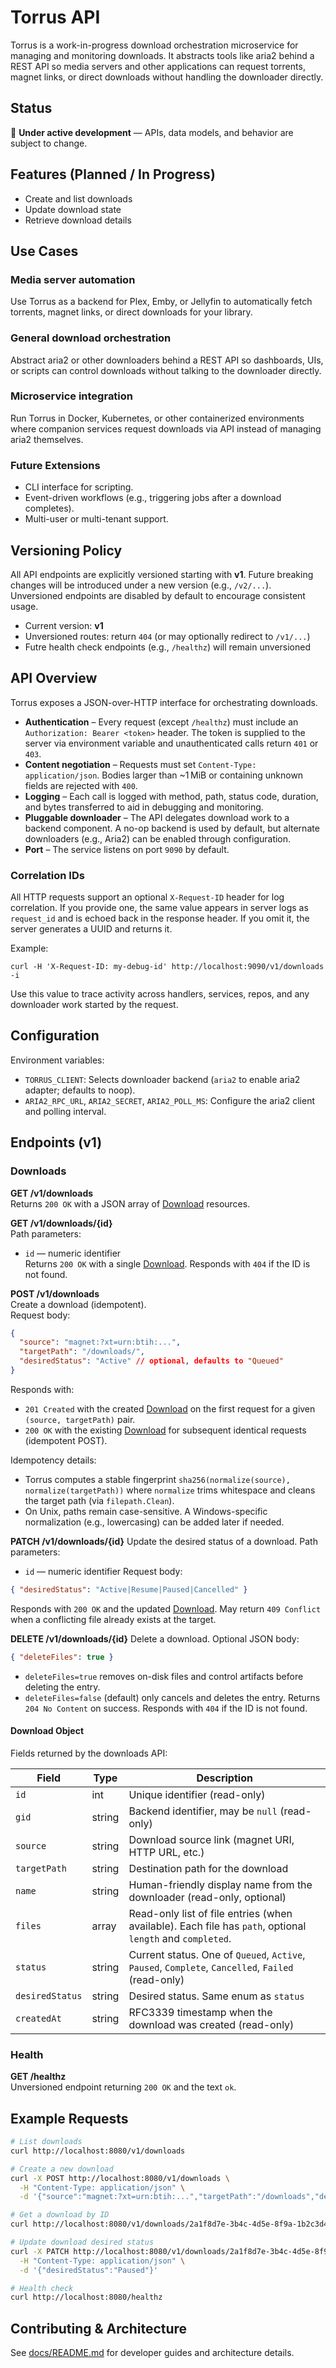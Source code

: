 # Torrus API

Torrus is a work-in-progress download orchestration microservice for managing and monitoring downloads. It abstracts tools like aria2 behind a REST API so media servers and other applications can request torrents, magnet links, or direct downloads without handling the downloader directly.

## Status
🚧 **Under active development** — APIs, data models, and behavior are subject to change.

## Features (Planned / In Progress)
- Create and list downloads
- Update download state
- Retrieve download details

## Use Cases

### Media server automation
Use Torrus as a backend for Plex, Emby, or Jellyfin to automatically fetch torrents, magnet links, or direct downloads for your library.

### General download orchestration
Abstract aria2 or other downloaders behind a REST API so dashboards, UIs, or scripts can control downloads without talking to the downloader directly.

### Microservice integration
Run Torrus in Docker, Kubernetes, or other containerized environments where companion services request downloads via API instead of managing aria2 themselves.

### Future Extensions
- CLI interface for scripting.
- Event-driven workflows (e.g., triggering jobs after a download completes).
- Multi-user or multi-tenant support.

## Versioning Policy
All API endpoints are explicitly versioned starting with **v1**.
Future breaking changes will be introduced under a new version (e.g., `/v2/...`).
Unversioned endpoints are disabled by default to encourage consistent usage.

- Current version: **v1**
- Unversioned routes: return `404` (or may optionally redirect to `/v1/...`)
- Futre health check endpoints (e.g., `/healthz`) will remain unversioned

## API Overview

Torrus exposes a JSON-over-HTTP interface for orchestrating downloads.

- **Authentication** – Every request (except `/healthz`) must include an `Authorization: Bearer <token>` header. The token is supplied to the server via environment variable and unauthenticated calls return `401` or `403`.
- **Content negotiation** – Requests must set `Content-Type: application/json`. Bodies larger than ~1 MiB or containing unknown fields are rejected with `400`.
- **Logging** – Each call is logged with method, path, status code, duration, and bytes transferred to aid in debugging and monitoring.
- **Pluggable downloader** – The API delegates download work to a backend component. A no-op backend is used by default, but alternate downloaders (e.g., Aria2) can be enabled through configuration.
- **Port** – The service listens on port `9090` by default.

### Correlation IDs
All HTTP requests support an optional `X-Request-ID` header for log correlation. If you provide one, the same value appears in server logs as `request_id` and is echoed back in the response header. If you omit it, the server generates a UUID and returns it.

Example:

```
curl -H 'X-Request-ID: my-debug-id' http://localhost:9090/v1/downloads -i
```

Use this value to trace activity across handlers, services, repos, and any downloader work started by the request.

## Configuration

Environment variables:
- `TORRUS_CLIENT`: Selects downloader backend (`aria2` to enable aria2 adapter; defaults to noop).
- `ARIA2_RPC_URL`, `ARIA2_SECRET`, `ARIA2_POLL_MS`: Configure the aria2 client and polling interval.

## Endpoints (v1)

### Downloads

**GET /v1/downloads**  
Returns `200 OK` with a JSON array of [Download](#download-object) resources.

**GET /v1/downloads/{id}**  
Path parameters:
- `id` — numeric identifier  
Returns `200 OK` with a single [Download](#download-object). Responds with `404` if the ID is not found.

**POST /v1/downloads**  
Create a download (idempotent).  
Request body:
```json
{
  "source": "magnet:?xt=urn:btih:...",
  "targetPath": "/downloads/",
  "desiredStatus": "Active" // optional, defaults to "Queued"
}
```
Responds with:
- `201 Created` with the created [Download](#download-object) on the first request for a given `(source, targetPath)` pair.
- `200 OK` with the existing [Download](#download-object) for subsequent identical requests (idempotent POST).

Idempotency details:
- Torrus computes a stable fingerprint `sha256(normalize(source), normalize(targetPath))` where `normalize` trims whitespace and cleans the target path (via `filepath.Clean`).
- On Unix, paths remain case-sensitive. A Windows-specific normalization (e.g., lowercasing) can be added later if needed.

**PATCH /v1/downloads/{id}**
Update the desired status of a download.
Path parameters:
- `id` — numeric identifier
Request body:
```json
{ "desiredStatus": "Active|Resume|Paused|Cancelled" }
```
Responds with `200 OK` and the updated [Download](#download-object).
May return `409 Conflict` when a conflicting file already exists at the target.

**DELETE /v1/downloads/{id}**
Delete a download. Optional JSON body:
```json
{ "deleteFiles": true }
```
- `deleteFiles=true` removes on-disk files and control artifacts before deleting the entry.
- `deleteFiles=false` (default) only cancels and deletes the entry.
Returns `204 No Content` on success. Responds with `404` if the ID is not found.

#### Download Object
Fields returned by the downloads API:

| Field           | Type   | Description                                                                 |
|-----------------|--------|-----------------------------------------------------------------------------|
| `id`            | int    | Unique identifier (read-only)                                               |
| `gid`           | string | Backend identifier, may be `null` (read-only)                               |
| `source`        | string | Download source link (magnet URI, HTTP URL, etc.)                           |
| `targetPath`    | string | Destination path for the download                                           |
| `name`          | string | Human-friendly display name from the downloader (read-only, optional)       |
| `files`         | array  | Read-only list of file entries (when available). Each file has `path`, optional `length` and `completed`. |
| `status`        | string | Current status. One of `Queued`, `Active`, `Paused`, `Complete`, `Cancelled`, `Failed` (read-only) |
| `desiredStatus` | string | Desired status. Same enum as `status`                                       |
| `createdAt`     | string | RFC3339 timestamp when the download was created (read-only)                 |

### Health

**GET /healthz**  
Unversioned endpoint returning `200 OK` and the text `ok`.

## Example Requests

```bash
# List downloads
curl http://localhost:8080/v1/downloads

# Create a new download
curl -X POST http://localhost:8080/v1/downloads \
  -H "Content-Type: application/json" \
  -d '{"source":"magnet:?xt=urn:btih:...","targetPath":"/downloads","desiredStatus":"Active"}'

# Get a download by ID
curl http://localhost:8080/v1/downloads/2a1f8d7e-3b4c-4d5e-8f9a-1b2c3d4e5f60

# Update download desired status
curl -X PATCH http://localhost:8080/v1/downloads/2a1f8d7e-3b4c-4d5e-8f9a-1b2c3d4e5f60 \
  -H "Content-Type: application/json" \
  -d '{"desiredStatus":"Paused"}'

# Health check
curl http://localhost:8080/healthz
```

## Contributing & Architecture
See [docs/README.md](docs/README.md) for developer guides and architecture details.
